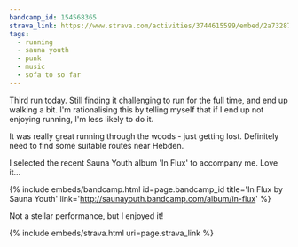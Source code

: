 ```yaml
---
bandcamp_id: 154568365
strava_link: https://www.strava.com/activities/3744615599/embed/2a7328740726550c13d629e2ef14756239e3ac8c
tags:
  - running
  - sauna youth
  - punk
  - music
  - sofa to so far
---
```


Third run today. Still finding it challenging to run for the full
time, and end up walking a bit. I'm rationalising this by telling
myself that if I end up not enjoying running, I'm less likely to
do it.

It was really great running through the woods - just getting lost.
Definitely need to find some suitable routes near Hebden.

I selected the recent Sauna Youth album 'In Flux' to accompany me.
Love it...

{% include embeds/bandcamp.html
  id=page.bandcamp_id
  title='In Flux by Sauna Youth'
  link='http://saunayouth.bandcamp.com/album/in-flux' %}

Not a stellar performance, but I enjoyed it!

{% include embeds/strava.html uri=page.strava_link %}